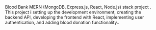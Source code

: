  Blood Bank MERN (MongoDB, Express.js, React, Node.js) stack project . This project i setting up the development environment, creating the backend API, developing the frontend with React, implementing user authentication, and adding blood donation functionality..
